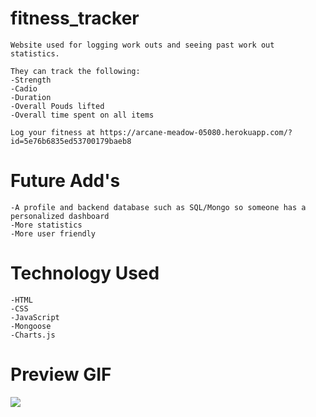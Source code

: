 # fitness_tracker

    Website used for logging work outs and seeing past work out statistics.

    They can track the following:
    -Strength
    -Cadio
    -Duration
    -Overall Pouds lifted
    -Overall time spent on all items

    Log your fitness at https://arcane-meadow-05080.herokuapp.com/?id=5e76b6835ed53700179baeb8

# Future Add's

    -A profile and backend database such as SQL/Mongo so someone has a personalized dashboard
    -More statistics
    -More user friendly 

# Technology Used
    -HTML
    -CSS
    -JavaScript
    -Mongoose
    -Charts.js

# Preview GIF

<img src='public/img/workout.gif' />



